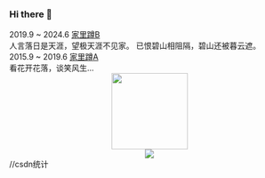 
### Hi there 👋

<!--
**Another-BF/Another-BF** is a ✨ _special_ ✨ repository because its `README.md` (this file) appears on your GitHub profile.

Here are some ideas to get you started:

- 🔭 I’m currently working on ...
- 🌱 I’m currently learning ...
- 👯 I’m looking to collaborate on ...
- 🤔 I’m looking for help with ...
- 💬 Ask me about ...
- 📫 How to reach me: ...
- 😄 Pronouns: ...
- ⚡ Fun fact: ...
-->
<div alt="timeline">
    <div alt="timenode">
        <div alt="meta">2019.9 ~ 2024.6 <a href="#">家里蹲B</a></div>
        <div alt="body">
            人言落日是天涯，望极天涯不见家。
            已恨碧山相阻隔，碧山还被暮云遮。
        </div>
    </div>
    <div alt="timenode">
        <div alt="meta">2015.9 ~ 2019.6 <a href="#">家里蹲A</a></div>
        <div alt="body">
            看花开花落，谈笑风生...
        </div>
    </div>
</div>

<div align="center"> <img height="137px" src="https://github-readme-stats.vercel.app/api?username=Another-BF&hide_title=true&hide_border=true&show_icons=trueline_height=21&text_color=000&icon_color=000&bg_color=0,ea6161,ffc64d,fffc4d,52fa5a&theme=graywhite" /> </div>
<div align="center"> <img src="https://stats.justsong.cn/api/csdn?id=weixin_45167912"> </div>//csdn统计
